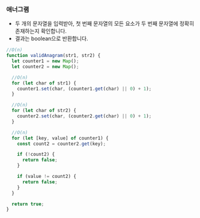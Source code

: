 ### 애너그램

- 두 개의 문자열을 입력받아, 첫 번째 문자열의 모든 요소가 두 번째 문자열에 정확히 존재하는지 확인합니다.
- 결과는 boolean으로 반환합니다.

```javascript
//O(n)
function validAnagram(str1, str2) {
  let counter1 = new Map();
  let counter2 = new Map();

  //O(n)
  for (let char of str1) {
    counter1.set(char, (counter1.get(char) || 0) + 1);
  }

  //O(n)
  for (let char of str2) {
    counter2.set(char, (counter2.get(char) || 0) + 1);
  }

  //O(n)
  for (let [key, value] of counter1) {
    const count2 = counter2.get(key);

    if (!count2) {
      return false;
    }

    if (value != count2) {
      return false;
    }
  }

  return true;
}
```
